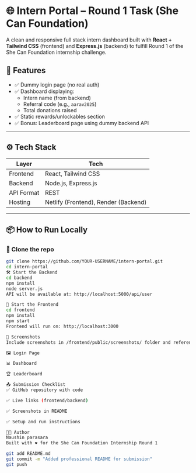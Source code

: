 # 🌐 Intern Portal – Round 1 Task (She Can Foundation)

A clean and responsive full stack intern dashboard built with **React + Tailwind CSS** (frontend) and **Express.js** (backend) to fulfill Round 1 of the She Can Foundation internship challenge.



## 🚀 Features

- ✅ Dummy login page (no real auth)
- ✅ Dashboard displaying:
  - Intern name (from backend)
  - Referral code (e.g., `aarav2025`)
  - Total donations raised
- ✅ Static rewards/unlockables section
- ✅ Bonus: Leaderboard page using dummy backend API

---

## ⚙️ Tech Stack

| Layer      | Tech                          |
|------------|-------------------------------|
| Frontend   | React, Tailwind CSS           |
| Backend    | Node.js, Express.js           |
| API Format | REST                          |
| Hosting    | Netlify (Frontend), Render (Backend) |

---

## 📦 How to Run Locally

### 🔧 Clone the repo
```bash
git clone https://github.com/YOUR-USERNAME/intern-portal.git
cd intern-portal
🛠️ Start the Backend
cd backend
npm install
node server.js
API will be available at: http://localhost:5000/api/user

🎨 Start the Frontend
cd frontend
npm install
npm start
Frontend will run on: http://localhost:3000

📸 Screenshots
Include screenshots in /frontend/public/screenshots/ folder and reference them here:

🖼️ Login Page

📊 Dashboard

🏆 Leaderboard

📤 Submission Checklist
✅ GitHub repository with code

✅ Live links (frontend/backend)

✅ Screenshots in README

✅ Setup and run instructions

👨‍💻 Author
Naushin parasara
Built with ❤️ for the She Can Foundation Internship Round 1

git add README.md
git commit -m "Added professional README for submission"
git push

